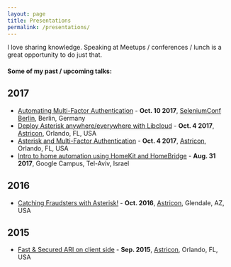 ```yaml
---
layout: page
title: Presentations
permalink: /presentations/
---
```


I love sharing knowledge. Speaking at Meetups / conferences / lunch is a great opportunity to do just that.

#### Some of my past / upcoming talks:

## 2017
* [Automating Multi-Factor Authentication](https://www.seleniumconf.de/talks#or-polaczek) - **Oct. 10 2017**, [SeleniumConf Berlin](https://www.seleniumconf.de/), Berlin, Germany
* [Deploy Asterisk anywhere/everywhere with Libcloud](https://astricon2017.sched.com/event/BZWp/deploy-asterisk-anywhereeverywhere-with-libcloud?iframe=no&w=100%&sidebar=yes&bg=no) -  **Oct. 4 2017**, [Astricon](http://www.asterisk.org/community/astricon-user-conference), Orlando, FL, USA
* [Asterisk and Multi-Factor Authentication](https://astricon2017.sched.com/event/BZWy/asterisk-and-multi-factor-authentication?iframe=no&w=100%&sidebar=yes&bg=no) -  **Oct. 4 2017**, [Astricon](http://www.asterisk.org/community/astricon-user-conference), Orlando, FL, USA
* [Intro to home automation using HomeKit and HomeBridge](https://www.meetup.com/Apple-HomeKit-Homebridge-Meetup/events/242219265/) -  **Aug. 31 2017**, Google Campus, Tel-Aviv, Israel

## 2016
* [Catching Fraudsters with Asterisk!](https://astricon2016.sched.com/event/7Zir/catching-fraudsters-with-asterisk) -  **Oct. 2016**, [Astricon](http://www.asterisk.org/community/astricon-user-conference), Glendale, AZ, USA

## 2015
* [Fast & Secured ARI on client side](https://www.linkedin.com/pulse/astricon-2015-fast-secured-ari-client-side-or-polaczek) - **Sep. 2015**, [Astricon](http://www.asterisk.org/community/astricon-user-conference), Orlando, FL, USA

